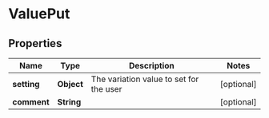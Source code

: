 

# ValuePut


## Properties

Name | Type | Description | Notes
------------ | ------------- | ------------- | -------------
**setting** | **Object** | The variation value to set for the user |  [optional]
**comment** | **String** |  |  [optional]



